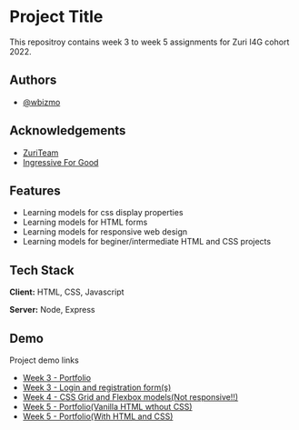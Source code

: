 
# Project Title

This repositroy contains week 3 to week 5 assignments for Zuri I4G cohort 2022.


## Authors

- [@wbizmo](https://www.github.com/wbizmo)


## Acknowledgements

 - [ZuriTeam](https://zuri.team)
 - [Ingressive For Good](https://ingressive.org)


## Features

- Learning models for css display properties
- Learning models for HTML forms
- Learning models for responsive web design
- Learning models for beginer/intermediate HTML and CSS projects


## Tech Stack

**Client:** HTML, CSS, Javascript

**Server:** Node, Express


## Demo

Project demo links

- [Week 3 - Portfolio](https://zuri-x-i4g-portfolio.wbizmo.repl.co)
- [Week 3 - Login and registration form(s)](https://zuri-x-i4g-login.wbizmo.repl.co/index.html)
- [Week 4 - CSS Grid and Flexbox models(Not responsive!!)](https://zuri-week-4-css-assignment.wbizmo.repl.co)
- [Week 5 - Portfolio(Vanilla HTML wthout CSS)](https://week-5.wbizmo.repl.co/index.html)
- [Week 5 - Portfolio(With HTML and CSS)](https://zuri-x-i4g-week-5.wbizmo.repl.co/)

